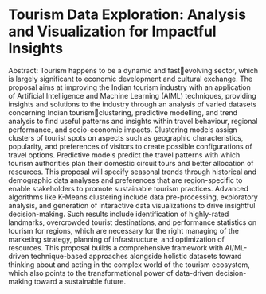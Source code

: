 # Tourism Data Exploration: Analysis and Visualization for Impactful Insights

Abstract: Tourism happens to be a dynamic and fastevolving sector, which is largely significant to 
economic development and cultural exchange. The 
proposal aims at improving the Indian tourism industry 
with an application of Artificial Intelligence and 
Machine Learning (AIML) techniques, providing 
insights and solutions to the industry through an 
analysis of varied datasets concerning Indian tourismclustering, predictive modelling, and trend analysis to 
find useful patterns and insights within travel 
behaviour, regional performance, and socio-economic 
impacts.
Clustering models assign clusters of tourist spots on 
aspects such as geographic characteristics, popularity, 
and preferences of visitors to create possible 
configurations of travel options. Predictive models 
predict the travel patterns with which tourism 
authorities plan their domestic circuit tours and better 
allocation of resources. This proposal will specify 
seasonal trends through historical and demographic 
data analyses and preferences that are region-specific 
to enable stakeholders to promote sustainable tourism 
practices.
Advanced algorithms like K-Means clustering include 
data pre-processing, exploratory analysis, and 
generation of interactive data visualizations to drive 
insightful decision-making. Such results include 
identification of highly-rated landmarks, overcrowded 
tourist destinations, and performance statistics on 
tourism for regions, which are necessary for the right 
managing of the marketing strategy, planning of 
infrastructure, and optimization of resources.
This proposal builds a comprehensive framework with 
AI/ML-driven technique-based approaches alongside 
holistic datasets toward thinking about and acting in the 
complex world of the tourism ecosystem, which also 
points to the transformational power of data-driven 
decision-making toward a sustainable future.
